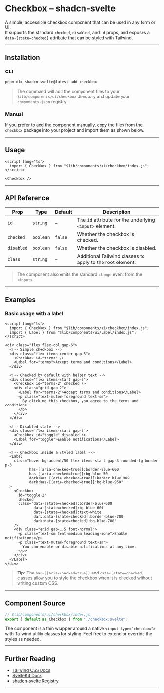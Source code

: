 # Checkbox – shadcn‑svelte

A simple, accessible checkbox component that can be used in any form or UI.  
It supports the standard `checked`, `disabled`, and `id` props, and exposes a
`data-[state=checked]` attribute that can be styled with Tailwind.

---

## Installation

### CLI

```bash
pnpm dlx shadcn-svelte@latest add checkbox
```

> The command will add the component files to your `$lib/components/ui/checkbox`
> directory and update your `components.json` registry.

### Manual

If you prefer to add the component manually, copy the files from the
`checkbox` package into your project and import them as shown below.

---

## Usage

```svelte
<script lang="ts">
  import { Checkbox } from "$lib/components/ui/checkbox/index.js";
</script>

<Checkbox />
```

---

## API Reference

| Prop      | Type     | Default | Description |
|-----------|----------|---------|-------------|
| `id`      | `string` | –       | The `id` attribute for the underlying `<input>` element. |
| `checked` | `boolean` | `false` | Whether the checkbox is checked. |
| `disabled`| `boolean` | `false` | Whether the checkbox is disabled. |
| `class`   | `string` | –       | Additional Tailwind classes to apply to the root element. |

> The component also emits the standard `change` event from the `<input>`.

---

## Examples

### Basic usage with a label

```svelte
<script lang="ts">
  import { Checkbox } from "$lib/components/ui/checkbox/index.js";
  import { Label } from "$lib/components/ui/label/index.js";
</script>

<div class="flex flex-col gap-6">
  <!-- Simple checkbox -->
  <div class="flex items-center gap-3">
    <Checkbox id="terms" />
    <Label for="terms">Accept terms and conditions</Label>
  </div>

  <!-- Checked by default with helper text -->
  <div class="flex items-start gap-3">
    <Checkbox id="terms-2" checked />
    <div class="grid gap-2">
      <Label for="terms-2">Accept terms and conditions</Label>
      <p class="text-muted-foreground text-sm">
        By clicking this checkbox, you agree to the terms and conditions.
      </p>
    </div>
  </div>

  <!-- Disabled state -->
  <div class="flex items-start gap-3">
    <Checkbox id="toggle" disabled />
    <Label for="toggle">Enable notifications</Label>
  </div>

  <!-- Checkbox inside a styled label -->
  <Label
    class="hover:bg-accent/50 flex items-start gap-3 rounded-lg border p-3
           has-[[aria-checked=true]]:border-blue-600
           has-[[aria-checked=true]]:bg-blue-50
           dark:has-[[aria-checked=true]]:border-blue-900
           dark:has-[[aria-checked=true]]:bg-blue-950"
  >
    <Checkbox
      id="toggle-2"
      checked
      class="data-[state=checked]:border-blue-600
             data-[state=checked]:bg-blue-600
             data-[state=checked]:text-white
             dark:data-[state=checked]:border-blue-700
             dark:data-[state=checked]:bg-blue-700"
    />
    <div class="grid gap-1.5 font-normal">
      <p class="text-sm font-medium leading-none">Enable notifications</p>
      <p class="text-muted-foreground text-sm">
        You can enable or disable notifications at any time.
      </p>
    </div>
  </Label>
</div>
```

> **Tip:** The `has-[[aria-checked=true]]` and `data-[state=checked]` classes
> allow you to style the checkbox when it is checked without writing custom
> CSS.

---

## Component Source

```ts
// $lib/components/ui/checkbox/index.js
export { default as Checkbox } from "./checkbox.svelte";
```

The component is a thin wrapper around a native `<input type="checkbox">`
with Tailwind utility classes for styling. Feel free to extend or override
the styles as needed.

---

## Further Reading

- [Tailwind CSS Docs](https://tailwindcss.com/docs)
- [SvelteKit Docs](https://kit.svelte.dev/docs)
- [shadcn‑svelte Registry](https://github.com/shadcn-svelte/registry)

---
